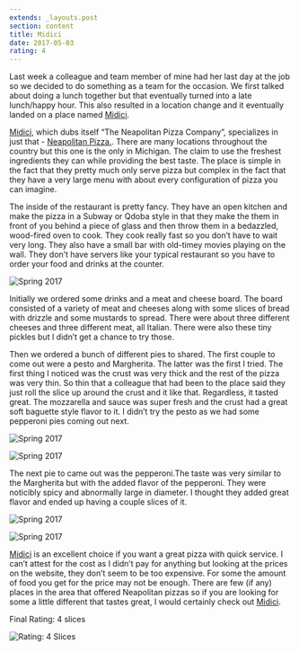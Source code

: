 ```yaml
---
extends: _layouts.post
section: content
title: Midici
date: 2017-05-03
rating: 4
---
```


Last week a colleague and team member of mine had her last day at the job so we decided to do something as a team for the occasion. We first talked about doing a lunch together but that eventually turned into a late lunch/happy hour. This also resulted in a location change and it eventually landed on a place named [Midici](http://www.mymidici.com/).

[Midici](http://www.mymidici.com/), which dubs itself “The Neapolitan Pizza Company”, specializes in just that - [Neapolitan Pizza.](#%E2%80%9Dhttps://en.wikipedia.org/wiki/Neapolitan_pizza%E2%80%9D). There are many locations throughout the country but this one is the only in Michigan. The claim to use the freshest ingredients they can while providing the best taste. The place is simple in the fact that they pretty much only serve pizza but complex in the fact that they have a very large menu with about every configuration of pizza you can imagine.

The inside of the restaurant is pretty fancy. They have an open kitchen and make the pizza in a Subway or Qdoba style in that they make the them in front of you behind a piece of glass and then throw them in a bedazzled, wood-fired oven to cook. They cook really fast so you don’t have to wait very long. They also have a small bar with old-timey movies playing on the wall. They don’t have servers like your typical restaurant so you have to order your food and drinks at the counter.

![Spring 2017](../../media/160267715854_0.jpg)

Initially we ordered some drinks and a meat and cheese board. The board consisted of a variety of meat and cheeses along with some slices of bread with drizzle and some mustards to spread. There were about three different cheeses and three different meat, all Italian. There were also these tiny pickles but I didn’t get a chance to try those.

Then we ordered a bunch of different pies to shared. The first couple to come out were a pesto and Margherita. The latter was the first I tried. The first thing I noticed was the crust was very thick and the rest of the pizza was very thin. So thin that a colleague that had been to the place said they just roll the slice up around the crust and it like that. Regardless, it tasted great. The mozzarella and sauce was super fresh and the crust had a great soft baguette style flavor to it. I didn’t try the pesto as we had some pepperoni pies coming out next.

![Spring 2017](../../media/160267715854_1.jpg)

![Spring 2017](../../media/160267715854_2.jpg)

The next pie to came out was the pepperoni.The taste was very similar to the Margherita but with the added flavor of the pepperoni. They were noticibly spicy and abnormally large in diameter. I thought they added great flavor and ended up having a couple slices of it.

![Spring 2017](../../media/160267715854_3.jpg)

![Spring 2017](../../media/160267715854_4.jpg)

[Midici](http://www.mymidici.com/) is an excellent choice if you want a great pizza with quick service. I can’t attest for the cost as I didn’t pay for anything but looking at the prices on the website, they don’t seem to be too expensive. For some the amount of food you get for the price may not be enough. There are few (if any) places in the area that offered Neapolitan pizzas so if you are looking for some a little different that tastes great, I would certainly check out [Midici](Dhttp://www.mymidici.com/).

Final Rating: 4 slices

![Rating: 4 Slices](/assets/img/pizza4_sm.jpg)